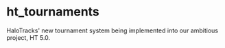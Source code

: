 ht_tournaments
==============

HaloTracks' new tournament system being implemented into our ambitious project, HT 5.0.

